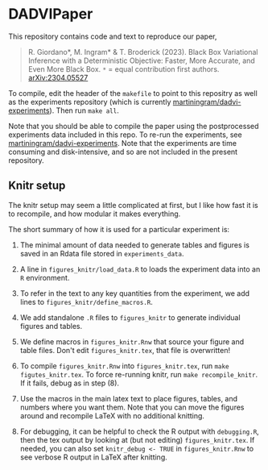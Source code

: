 # DADVIPaper

This repository contains code and text to reproduce our paper, 

> R. Giordano*, M. Ingram* & T. Broderick (2023). Black Box Variational Inference
with a Deterministic Objective: Faster, More Accurate, and Even More Black Box.
`*` = equal contribution first authors.
[arXiv:2304.05527](https://arxiv.org/abs/2304.05527)

To compile, edit the header of the `makefile` to point to this repositry as
well as the experiments repository (which is currently [martiningram/dadvi-experiments](https://github.com/martiningram/dadvi-experiments)).
Then run `make all`.

Note that you should be able to compile the paper using the postprocessed
experiments data included in this repo.  To re-run the experiments, see
[martiningram/dadvi-experiments](https://github.com/martiningram/dadvi-experiments).
Note that the experiments are time consuming and disk-intensive, and so are not
included in the present repository.


## Knitr setup

The knitr setup may seem a little complicated at first, but I like how
fast it is to recompile, and how modular it makes everything.

The short summary of how it is used for a particular experiment is:

1) The minimal amount of data needed to generate tables and figures
is saved in an Rdata file stored in `experiments_data`.

2) A line in `figures_knitr/load_data.R` to loads the experiment data
into an `R` environment.

3) To refer in the text to any key quantities from the experiment, we add
lines to `figures_knitr/define_macros.R`.

4) We add standalone `.R` files to `figures_knitr` to generate individual figures
and tables.  

5) We define macros in `figures_knitr.Rnw` that source your figure and
table files.  Don't edit `figures_knitr.tex`, that file is overwritten!

6) To compile `figures_knitr.Rnw` into `figures_knitr.tex`, run `make
figutes_knitr.tex`.  To force re-running knitr, run `make recompile_knitr`.  If
it fails, debug as in step (8).

7) Use the macros in the main latex text to place figures, tables, and numbers
where you want them.  Note that you can move the figures around and recompile
LaTeX with no additional knitting.

8) For debugging, it can be helpful to check the R output with
`debugging.R`, then the tex output by looking at (but not editing)
`figures_knitr.tex`.  If needed, you can also set `knitr_debug <- TRUE`
in `figures_knitr.Rnw` to see verbose R output in LaTeX after knitting.
